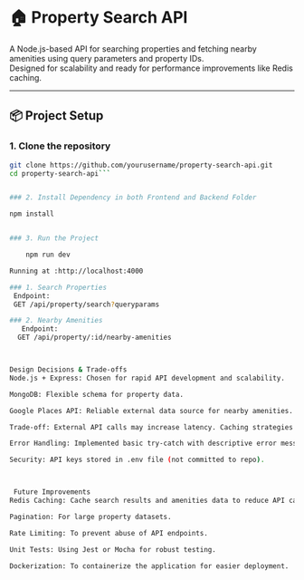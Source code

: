 # 🏠 Property Search API

A Node.js-based API for searching properties and fetching nearby amenities using query parameters and property IDs.  
Designed for scalability and ready for performance improvements like Redis caching.

---

## 📦 Project Setup

### 1. Clone the repository
```bash
git clone https://github.com/yourusername/property-search-api.git
cd property-search-api```


### 2. Install Dependency in both Frontend and Backend Folder

npm install


### 3. Run the Project

    npm run dev

Running at :http://localhost:4000

### 1. Search Properties
 Endpoint:
 GET /api/property/search?queryparams

### 2. Nearby Amenities
   Endpoint:
  GET /api/property/:id/nearby-amenities



Design Decisions & Trade-offs
Node.js + Express: Chosen for rapid API development and scalability.

MongoDB: Flexible schema for property data.

Google Places API: Reliable external data source for nearby amenities.

Trade-off: External API calls may increase latency. Caching strategies are needed for speed.

Error Handling: Implemented basic try-catch with descriptive error messages.

Security: API keys stored in .env file (not committed to repo).



 Future Improvements
Redis Caching: Cache search results and amenities data to reduce API call latency.

Pagination: For large property datasets.

Rate Limiting: To prevent abuse of API endpoints.

Unit Tests: Using Jest or Mocha for robust testing.

Dockerization: To containerize the application for easier deployment.



